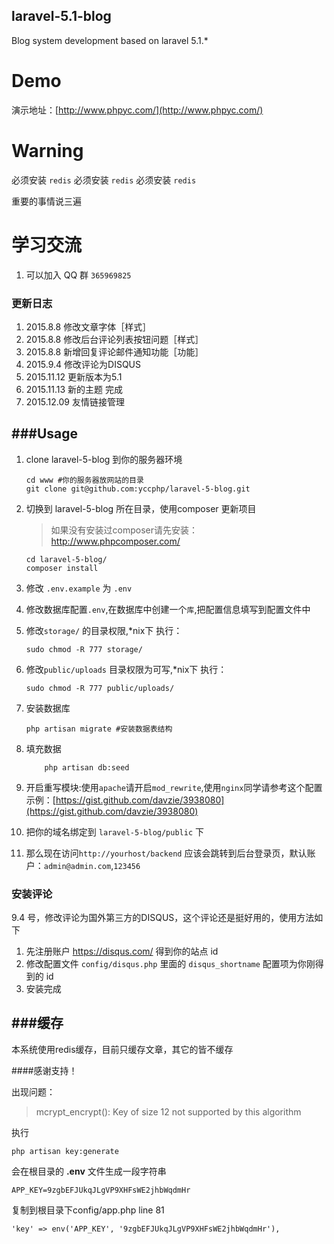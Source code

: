 ## laravel-5.1-blog

Blog system development based on laravel  5.1.*

# Demo

演示地址：[http://www.phpyc.com/](http://www.phpyc.com/)

# Warning

必须安装 `redis`
必须安装 `redis`
必须安装 `redis`

重要的事情说三遍

# 学习交流

1. 可以加入 QQ 群 `365969825`

### 更新日志

1. 2015.8.8 修改文章字体［样式］
2. 2015.8.8 修改后台评论列表按钮问题［样式］
3. 2015.8.8 新增回复评论邮件通知功能［功能］
4. 2015.9.4 修改评论为DISQUS
5. 2015.11.12 更新版本为5.1
6. 2015.11.13 新的主题 完成
7. 2015.12.09 友情链接管理




###Usage
---
1. clone laravel-5-blog 到你的服务器环境

	```
	cd www #你的服务器放网站的目录
	git clone git@github.com:yccphp/laravel-5-blog.git
	```

1. 切换到 laravel-5-blog 所在目录，使用composer 更新项目

	> 如果没有安装过composer请先安装：<br>
 	http://www.phpcomposer.com/
	```
	cd laravel-5-blog/
	composer install
	```

1. 修改 `.env.example` 为 `.env` 

1. 修改数据库配置`.env`,在数据库中创建一个`库`,把配置信息填写到配置文件中

1. 修改`storage/` 的目录权限,*nix下 执行：

    ```
    sudo chmod -R 777 storage/
    ```

1. 修改`public/uploads` 目录权限为可写,*nix下 执行：

    ```
    sudo chmod -R 777 public/uploads/

    ```


1. 安装数据库

    ```
    php artisan migrate #安装数据表结构
    ```

1. 填充数据

	```
		php artisan db:seed
	```


1. 开启重写模块:使用`apache`请开启`mod_rewrite`,使用`nginx`同学请参考这个配置示例：[https://gist.github.com/davzie/3938080](https://gist.github.com/davzie/3938080)


1. 把你的域名绑定到 `laravel-5-blog/public` 下

1. 那么现在访问`http://yourhost/backend` 应该会跳转到后台登录页，默认账户：`admin@admin.com`,`123456`




### 安装评论

9.4 号，修改评论为国外第三方的DISQUS，这个评论还是挺好用的，使用方法如下

1. 先注册账户 https://disqus.com/ 得到你的站点 id
2. 修改配置文件 `config/disqus.php` 里面的 `disqus_shortname` 配置项为你刚得到的 id
3. 安装完成


###缓存
---

本系统使用redis缓存，目前只缓存文章，其它的皆不缓存


####感谢支持！


出现问题：

>mcrypt_encrypt(): Key of size 12 not supported by this algorithm

执行

	php artisan key:generate

会在根目录的 **.env** 文件生成一段字符串

	APP_KEY=9zgbEFJUkqJLgVP9XHFsWE2jhbWqdmHr

复制到根目录下config/app.php  line 81
	
	'key' => env('APP_KEY', '9zgbEFJUkqJLgVP9XHFsWE2jhbWqdmHr'),